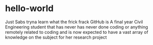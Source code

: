 # hello-world
Just Sabs tryna learn what the frick frack GitHub is
A final year Civil Engineering student that has never has never done coding or anything remotely related to coding and is now expected to have a vast array of knowledge on the subject for her research project 
